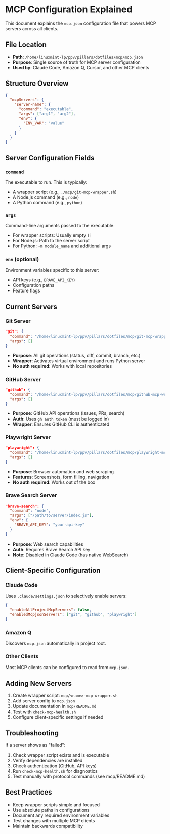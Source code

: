 # MCP Configuration Explained

This document explains the `mcp.json` configuration file that powers MCP servers across all clients.

## File Location
- **Path**: `/home/linuxmint-lp/ppv/pillars/dotfiles/mcp/mcp.json`
- **Purpose**: Single source of truth for MCP server configuration
- **Used by**: Claude Code, Amazon Q, Cursor, and other MCP clients

## Structure Overview

```json
{
  "mcpServers": {
    "server-name": {
      "command": "executable",
      "args": ["arg1", "arg2"],
      "env": {
        "ENV_VAR": "value"
      }
    }
  }
}
```

## Server Configuration Fields

### `command`
The executable to run. This is typically:
- A wrapper script (e.g., `./mcp/git-mcp-wrapper.sh`)
- A Node.js command (e.g., `node`)
- A Python command (e.g., `python`)

### `args`
Command-line arguments passed to the executable:
- For wrapper scripts: Usually empty `[]`
- For Node.js: Path to the server script
- For Python: `-m module_name` and additional args

### `env` (optional)
Environment variables specific to this server:
- API keys (e.g., `BRAVE_API_KEY`)
- Configuration paths
- Feature flags

## Current Servers

### Git Server
```json
"git": {
  "command": "/home/linuxmint-lp/ppv/pillars/dotfiles/mcp/git-mcp-wrapper.sh",
  "args": []
}
```
- **Purpose**: All git operations (status, diff, commit, branch, etc.)
- **Wrapper**: Activates virtual environment and runs Python server
- **No auth required**: Works with local repositories

### GitHub Server
```json
"github": {
  "command": "/home/linuxmint-lp/ppv/pillars/dotfiles/mcp/github-mcp-wrapper.sh",
  "args": []
}
```
- **Purpose**: GitHub API operations (issues, PRs, search)
- **Auth**: Uses `gh auth token` (must be logged in)
- **Wrapper**: Ensures GitHub CLI is authenticated

### Playwright Server
```json
"playwright": {
  "command": "/home/linuxmint-lp/ppv/pillars/dotfiles/mcp/playwright-mcp-wrapper.sh",
  "args": []
}
```
- **Purpose**: Browser automation and web scraping
- **Features**: Screenshots, form filling, navigation
- **No auth required**: Works out of the box

### Brave Search Server
```json
"brave-search": {
  "command": "node",
  "args": ["/path/to/server/index.js"],
  "env": {
    "BRAVE_API_KEY": "your-api-key"
  }
}
```
- **Purpose**: Web search capabilities
- **Auth**: Requires Brave Search API key
- **Note**: Disabled in Claude Code (has native WebSearch)

## Client-Specific Configuration

### Claude Code
Uses `.claude/settings.json` to selectively enable servers:
```json
{
  "enableAllProjectMcpServers": false,
  "enabledMcpjsonServers": ["git", "github", "playwright"]
}
```

### Amazon Q
Discovers `mcp.json` automatically in project root.

### Other Clients
Most MCP clients can be configured to read from `mcp.json`.

## Adding New Servers

1. Create wrapper script: `mcp/<name>-mcp-wrapper.sh`
2. Add server config to `mcp.json`
3. Update documentation in `mcp/README.md`
4. Test with `check-mcp-health.sh`
5. Configure client-specific settings if needed

## Troubleshooting

If a server shows as "failed":
1. Check wrapper script exists and is executable
2. Verify dependencies are installed
3. Check authentication (GitHub, API keys)
4. Run `check-mcp-health.sh` for diagnostics
5. Test manually with protocol commands (see mcp/README.md)

## Best Practices

- Keep wrapper scripts simple and focused
- Use absolute paths in configurations
- Document any required environment variables
- Test changes with multiple MCP clients
- Maintain backwards compatibility